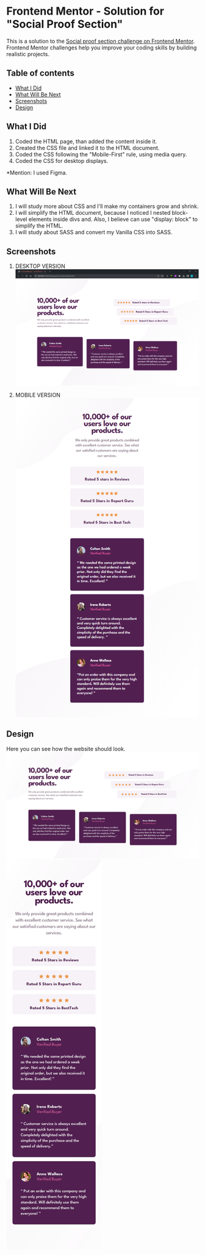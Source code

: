 # Frontend Mentor - Solution for "Social Proof Section"

This is a solution to the [Social proof section challenge on Frontend Mentor](https://www.frontendmentor.io/challenges/social-proof-section-6e0qTv_bA). Frontend Mentor challenges help you improve your coding skills by building realistic projects.

## Table of contents

- [What I Did](#what-i-did)
- [What Will Be Next](#what-will-be-next)
- [Screenshots](#screenshots)
- [Design](#design)

## What I Did

1. Coded the HTML page, than added the content inside it.
2. Created the CSS file and linked it to the HTML document.
3. Coded the CSS following the "Mobile-First" rule, using media query.
4. Coded the CSS for desktop displays.

\*Mention: I used Figma.

## What Will Be Next

1. I will study more about CSS and I'll make my containers grow and shrink.
2. I will simplify the HTML document, because I noticed I nested block-level elements inside divs and. Also, I believe can use "display: block" to simplify the HTML.
3. I will study about SASS and convert my Vanilla CSS into SASS.

## Screenshots

1. DESKTOP VERSION
   ![](./screenshots/screenshot_desktop_version.png)

2. MOBILE VERSION
   ![](./screenshots/screenshot_mobile_version.png)

## Design

Here you can see how the website should look.
![](./design/desktop-design.jpg)
![](./design/mobile-design.jpg)
